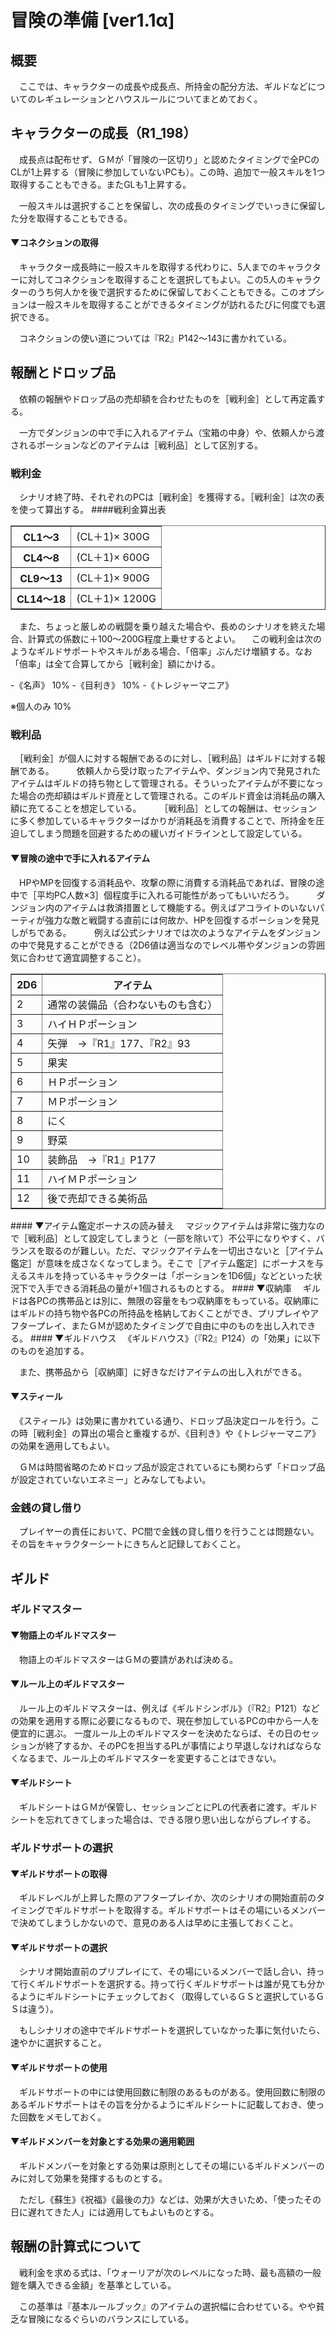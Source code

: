 # 冒険の準備 [ver1.1α]
## 概要
　ここでは、キャラクターの成長や成長点、所持金の配分方法、ギルドなどについてのレギュレーションとハウスルールについてまとめておく。

## キャラクターの成長（R1_198）
　成長点は配布せず、ＧＭが「冒険の一区切り」と認めたタイミングで全PCのCLが1上昇する（冒険に参加していないPCも）。この時、追加で一般スキルを1つ取得することもできる。またGLも1上昇する。

　一般スキルは選択することを保留し、次の成長のタイミングでいっきに保留した分を取得することもできる。
#### ▼コネクションの取得
　キャラクター成長時に一般スキルを取得する代わりに、5人までのキャラクターに対してコネクションを取得することを選択してもよい。この5人のキャラクターのうち何人かを後で選択するために保留しておくこともできる。このオプションは一般スキルを取得することができるタイミングが訪れるたびに何度でも選択できる。

　コネクションの使い道については『R2』P142～143に書かれている。


## 報酬とドロップ品
　依頼の報酬やドロップ品の売却額を合わせたものを［戦利金］として再定義する。

　一方でダンジョンの中で手に入れるアイテム（宝箱の中身）や、依頼人から渡されるポーションなどのアイテムは［戦利品］として区別する。
### 戦利金
　シナリオ終了時、それぞれのPCは［戦利金］を獲得する。［戦利金］は次の表を使って算出する。
####戦利金算出表

<table border="1">
<tr><th>CL1～3</th><td>	(CL＋1)×	300G</td></tr>
<tr><th>CL4～8</th><td>	(CL＋1)×	600G</td></tr>
<tr><th>CL9～13</th><td>	(CL＋1)×	900G</td></tr>
<tr><th>CL14～18</th><td>	(CL＋1)×	1200G</td></tr>
</table>

　また、ちょっと厳しめの戦闘を乗り越えた場合や、長めのシナリオを終えた場合、計算式の係数に＋100～200G程度上乗せするとよい。
　この戦利金は次のようなギルドサポートやスキルがある場合、「倍率」ぶんだけ増額する。なお「倍率」は全て合算してから［戦利金］額にかける。

-《名声》	10%
-《目利き》	10%
-《トレジャーマニア》

※個人のみ	10%

### 戦利品
　［戦利金］が個人に対する報酬であるのに対し、［戦利品］はギルドに対する報酬である。
　
　依頼人から受け取ったアイテムや、ダンジョン内で発見されたアイテムはギルドの持ち物として管理される。そういったアイテムが不要になった場合の売却額はギルド資産として管理される。このギルド資金は消耗品の購入額に充てることを想定している。
　
　［戦利品］としての報酬は、セッションに多く参加しているキャラクターばかりが消耗品を消費することで、所持金を圧迫してしまう問題を回避するための緩いガイドラインとして設定している。
#### ▼冒険の途中で手に入れるアイテム
　HPやMPを回復する消耗品や、攻撃の際に消費する消耗品であれば、冒険の途中で［平均PC人数×3］個程度手に入れる可能性があってもいいだろう。
　
　ダンジョン内のアイテムは救済措置として機能する。例えばアコライトのいないパーティが強力な敵と戦闘する直前には何故か、HPを回復するポーションを発見しがちである。
　
　例えば公式シナリオでは次のようなアイテムをダンジョンの中で発見することができる（2D6値は適当なのでレベル帯やダンジョンの雰囲気に合わせて適宜調整すること）。
<table border="1">
<tr><th>2D6	</th><th>アイテム</th></tr>
<tr><td>	2	</td><td>	通常の装備品（合わないものも含む）	</td></tr>
<tr><td>	3	</td><td>	ハイＨＰポーション	</td></tr>
<tr><td>	4	</td><td>	矢弾　→『R1』177、『R2』93	</td></tr>
<tr><td>	5	</td><td>	果実	</td></tr>
<tr><td>	6	</td><td>	ＨＰポーション	</td></tr>
<tr><td>	7	</td><td>	ＭＰポーション	</td></tr>
<tr><td>	8	</td><td>	にく	</td></tr>
<tr><td>	9	</td><td>	野菜	</td></tr>
<tr><td>	10	</td><td>	装飾品　→『R1』P177	</td></tr>
<tr><td>	11	</td><td>	ハイＭＰポーション	</td></tr>
<tr><td>	12	</td><td>	後で売却できる美術品	</td></tr>
</table>
#### ▼アイテム鑑定ボーナスの読み替え
　マジックアイテムは非常に強力なので［戦利品］として設定してしまうと（一部を除いて）不公平になりやすく、バランスを取るのが難しい。ただ、マジックアイテムを一切出さないと［アイテム鑑定］が意味を成さなくなってしまう。そこで［アイテム鑑定］にボーナスを与えるスキルを持っているキャラクターは「ポーションを1D6個」などといった状況下で入手できる消耗品の量が+1個されるものとする。
#### ▼収納庫
　ギルドは各PCの携帯品とは別に、無限の容量をもつ収納庫をもっている。収納庫にはギルドの持ち物や各PCの所持品を格納しておくことができ、プリプレイやアフタープレイ、またＧＭが認めたタイミングで自由に中のものを出し入れできる。
#### ▼ギルドハウス
　《ギルドハウス》（『R2』P124）の「効果」に以下のものを追加する。

　また、携帯品から［収納庫］に好きなだけアイテムの出し入れができる。
#### ▼スティール
　《スティール》は効果に書かれている通り、ドロップ品決定ロールを行う。この時［戦利金］の算出の場合と重複するが、《目利き》や《トレジャーマニア》の効果を適用してもよい。

　ＧＭは時間省略のためドロップ品が設定されているにも関わらず「ドロップ品が設定されていないエネミー」とみなしてもよい。

### 金銭の貸し借り
　プレイヤーの責任において、PC間で金銭の貸し借りを行うことは問題ない。その旨をキャラクターシートにきちんと記録しておくこと。

## ギルド
### ギルドマスター
#### ▼物語上のギルドマスター
　物語上のギルドマスターはＧＭの要請があれば決める。
#### ▼ルール上のギルドマスター
　ルール上のギルドマスターは、例えば《ギルドシンボル》（『R2』P121）などの効果を適用する際に必要になるもので、現在参加しているPCの中から一人を便宜的に選ぶ。
一度ルール上のギルドマスターを決めたならば、その日のセッションが終了するか、そのPCを担当するPLが事情により早退しなければならなくなるまで、ルール上のギルドマスターを変更することはできない。
#### ▼ギルドシート
　ギルドシートはＧＭが保管し、セッションごとにPLの代表者に渡す。ギルドシートを忘れてきてしまった場合は、できる限り思い出しながらプレイする。

### ギルドサポートの選択
#### ▼ギルドサポートの取得
　ギルドレベルが上昇した際のアフタープレイか、次のシナリオの開始直前のタイミングでギルドサポートを取得する。ギルドサポートはその場にいるメンバーで決めてしまうしかないので、意見のある人は早めに主張しておくこと。
#### ▼ギルドサポートの選択
　シナリオ開始直前のプリプレイにて、その場にいるメンバーで話し合い、持って行くギルドサポートを選択する。持って行くギルドサポートは誰が見ても分かるようにギルドシートにチェックしておく（取得しているＧＳと選択しているＧＳは違う）。

　もしシナリオの途中でギルドサポートを選択していなかった事に気付いたら、速やかに選択すること。
#### ▼ギルドサポートの使用
　ギルドサポートの中には使用回数に制限のあるものがある。使用回数に制限のあるギルドサポートはその旨を分かるようにギルドシートに記載しておき、使った回数をメモしておく。
#### ▼ギルドメンバーを対象とする効果の適用範囲
　ギルドメンバーを対象とする効果は原則としてその場にいるギルドメンバーのみに対して効果を発揮するものとする。

　ただし《蘇生》《祝福》《最後の力》などは、効果が大きいため、「使ったその日に遅れてきた人」には適用してもよいものとする。

## 報酬の計算式について
　戦利金を求める式は、「ウォーリアが次のレベルになった時、最も高額の一般鎧を購入できる金額」を基準としている。

　この基準は『基本ルールブック』のアイテムの選択幅に合わせている。やや貧乏な冒険になるぐらいのバランスにしている。

